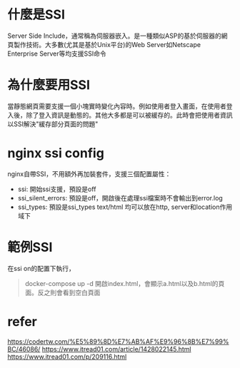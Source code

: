 # 什麼是SSI
Server Side Include，通常稱為伺服器嵌入。是一種類似ASP的基於伺服器的網頁製作技術。大多數(尤其是基於Unix平台)的Web Server如Netscape Enterprise Server等均支援SSI命令

# 為什麼要用SSI
當靜態網頁需要支援一個小塊實時變化內容時。例如使用者登入畫面，在使用者登入後，除了登入資訊是動態的。其他大多都是可以被緩存的。此時會把使用者資訊以SSI解決"緩存部分頁面的問題"

# nginx ssi config
nginx自帶SSI，不用額外再加裝套件，支援三個配置屬性：
- ssi: 開始ssi支援，預設是off
- ssi_silent_errors: 預設是off，開啟後在處理ssi檔案時不會輸出到error.log
- ssi_types: 預設是ssi_types text/html
均可以放在http, server和location作用域下

# 範例SSI
在ssi on的配置下執行，
> docker-compose up -d
開啟index.html，會顯示a.html以及b.html的頁面。反之則會看到空白頁面


# refer
https://codertw.com/%E5%89%8D%E7%AB%AF%E9%96%8B%E7%99%BC/46086/
https://www.itread01.com/article/1428022145.html
https://www.itread01.com/p/209116.html